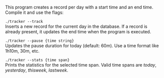 This program creates a record per day with a start time and an end time. Compile it and use the flags:

`./tracker --track`<br />
Inserts a new record for the current day in the database. If a record is already present, it updates the end time when the program is executed.

`./tracker --pause {time string}`<br />
Updates the pause duration for today (default: 60m). Use a time format like 1h10m, 30m, etc.

`./tracker --stats {time span}`<br />
Prints the statistics for the selected time span. Valid time spans are *today*, *yesterday*, *thisweek*, *lastweek*.